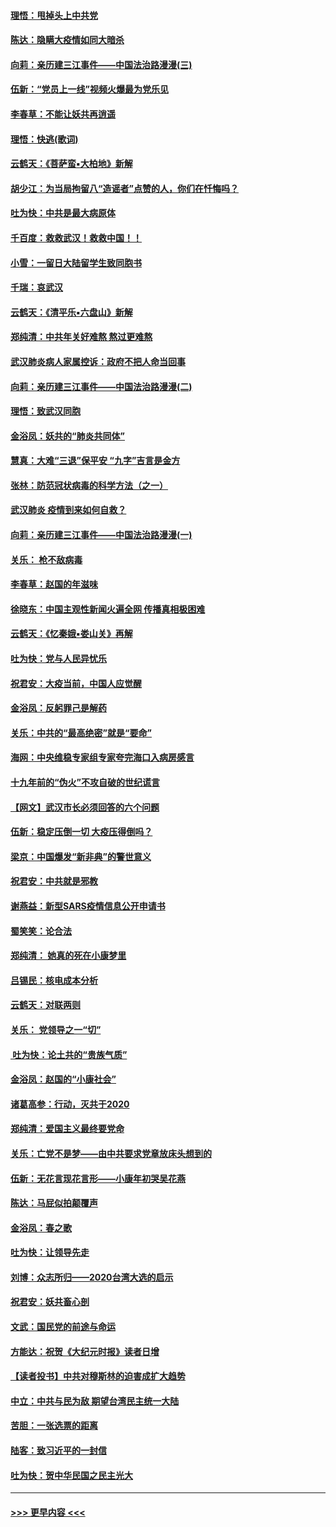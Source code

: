#### [理悟：甩掉头上中共党](../pages/nsc993/n11838826.md?t=02030644) 
#### [陈达：隐瞒大疫情如同大暗杀](../pages/nsc993/n11838771.md?t=02030644) 
#### [向莉：亲历建三江事件——中国法治路漫漫(三)](../pages/nsc993/n11831825.md?t=02030644) 
#### [伍新：“党员上一线”视频火爆最为党乐见](../pages/nsc993/n11838200.md?t=02030644) 
#### [李春草：不能让妖共再逍遥](../pages/nsc993/n11838102.md?t=02030644) 
#### [理悟：快逃(歌词)](../pages/nsc993/n11838083.md?t=02030644) 
#### [云鹤天：《菩萨蛮▪大柏地》新解](../pages/nsc993/n11838059.md?t=02030644) 
#### [胡少江：为当局拘留八“造谣者”点赞的人，你们在忏悔吗？](../pages/nsc993/n11836801.md?t=02030644) 
#### [吐为快：中共是最大病原体](../pages/nsc993/n11836748.md?t=02030644) 
#### [千百度：救救武汉！救救中国！！](../pages/nsc993/n11836145.md?t=02030644) 
#### [小雪：一留日大陆留学生致同胞书](../pages/nsc993/n11834624.md?t=02030644) 
#### [千瑞：哀武汉](../pages/nsc993/n11833647.md?t=02030644) 
#### [云鹤天：《清平乐▪六盘山》新解](../pages/nsc993/n11833611.md?t=02030644) 
#### [郑纯清：中共年关好难熬 熬过更难熬](../pages/nsc993/n11833489.md?t=02030644) 
#### [武汉肺炎病人家属控诉：政府不把人命当回事](../pages/nsc993/n11833205.md?t=02030644) 
#### [向莉：亲历建三江事件——中国法治路漫漫(二)](../pages/nsc993/n11829102.md?t=02030644) 
#### [理悟：致武汉同胞](../pages/nsc993/n11831522.md?t=02030644) 
#### [金浴凤：妖共的“肺炎共同体”](../pages/nsc993/n11829448.md?t=02030644) 
#### [慧真：大难“三退”保平安 “九字”吉言是金方](../pages/nsc993/n11829501.md?t=02030644) 
#### [张林：防范冠状病毒的科学方法（之一）](../pages/nsc993/n11828618.md?t=02030644) 
#### [武汉肺炎 疫情到来如何自救？](../pages/nsc993/n11827632.md?t=02030644) 
#### [向莉：亲历建三江事件——中国法治路漫漫(一)](../pages/nsc993/n11827190.md?t=02030644) 
#### [关乐： 枪不敌病毒](../pages/nsc993/n11826746.md?t=02030644) 
#### [李春草：赵国的年滋味](../pages/nsc993/n11826321.md?t=02030644) 
#### [徐晓东：中国主观性新闻火遍全网 传播真相极困难](../pages/nsc993/n11826508.md?t=02030644) 
#### [云鹤天：《忆秦娥▪娄山关》再解](../pages/nsc993/n11824682.md?t=02030644) 
#### [吐为快：党与人民异忧乐](../pages/nsc993/n11824660.md?t=02030644) 
#### [祝君安：大疫当前，中国人应觉醒](../pages/nsc993/n11821946.md?t=02030644) 
#### [金浴凤：反躬罪己是解药](../pages/nsc993/n11820280.md?t=02030644) 
#### [关乐：中共的“最高绝密”就是“要命”](../pages/nsc993/n11816946.md?t=02030644) 
#### [海网：中央维稳专家组专家夸完海口入病房感言](../pages/nsc993/n11815138.md?t=02030644) 
#### [十九年前的“伪火”不攻自破的世纪谎言](../pages/nsc993/n11813238.md?t=02030644) 
#### [【网文】武汉市长必须回答的六个问题](../pages/nsc993/n11813848.md?t=02030644) 
#### [伍新：稳定压倒一切 大疫压得倒吗？](../pages/nsc993/n11812634.md?t=02030644) 
#### [梁京：中国爆发“新非典”的警世意义](../pages/nsc993/n11812554.md?t=02030644) 
#### [祝君安：中共就是邪教](../pages/nsc993/n11812431.md?t=02030644) 
#### [谢燕益：新型SARS疫情信息公开申请书](../pages/nsc993/n11808840.md?t=02030644) 
#### [蜀笑笑：论合法](../pages/nsc993/n11808064.md?t=02030644) 
#### [郑纯清： 她真的死在小康梦里](../pages/nsc993/n11806623.md?t=02030644) 
#### [吕锡民：核电成本分析](../pages/nsc993/n11806284.md?t=02030644) 
#### [云鹤天：对联两则](../pages/nsc993/n11805957.md?t=02030644) 
#### [关乐： 党领导之一“切”](../pages/nsc993/n11804505.md?t=02030644) 
#### [ 吐为快：论土共的“贵族气质”](../pages/nsc993/n11804490.md?t=02030644) 
#### [金浴凤：赵国的“小康社会”](../pages/nsc993/n11804452.md?t=02030644) 
#### [诸葛高参：行动，灭共于2020](../pages/nsc993/n11804120.md?t=02030644) 
#### [郑纯清：爱国主义最终要党命](../pages/nsc993/n11802197.md?t=02030644) 
#### [关乐：亡党不是梦——由中共要求党章放床头想到的](../pages/nsc993/n11802156.md?t=02030644) 
#### [伍新：无花言现花言形——小康年初哭吴花燕](../pages/nsc993/n11800044.md?t=02030644) 
#### [陈达：马屁似拍颠覆声](../pages/nsc993/n11800010.md?t=02030644) 
#### [金浴凤：春之歌](../pages/nsc993/n11797687.md?t=02030644) 
#### [吐为快：让领导先走](../pages/nsc993/n11797512.md?t=02030644) 
#### [刘博：众志所归——2020台湾大选的启示](../pages/nsc993/n11796878.md?t=02030644) 
#### [祝君安：妖共畜心剖](../pages/nsc993/n11794273.md?t=02030644) 
#### [文武：国民党的前途与命运](../pages/nsc993/n11794198.md?t=02030644) 
#### [方能达：祝贺《大纪元时报》读者日增](../pages/nsc993/n11793807.md?t=02030644) 
#### [【读者投书】中共对穆斯林的迫害成扩大趋势](../pages/nsc993/n11791371.md?t=02030644) 
#### [中立：中共与民为敌 期望台湾民主统一大陆](../pages/nsc993/n11790392.md?t=02030644) 
#### [苦胆：一张选票的距离](../pages/nsc993/n11788914.md?t=02030644) 
#### [陆客：致习近平的一封信](../pages/nsc993/n11788867.md?t=02030644) 
#### [吐为快：贺中华民国之民主光大](../pages/nsc993/n11788618.md?t=02030644) 

----
#### [ >>> 更早内容 <<< ](../indexes/nsc993-earlier.md)
